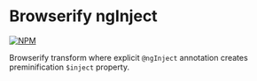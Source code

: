 # Browserify ngInject

[![NPM](https://nodei.co/npm/browserify-nginject.png)](https://github.com/bholloway/browserify-nginject)

Browserify transform where explicit `@ngInject` annotation creates preminification `$inject` property.